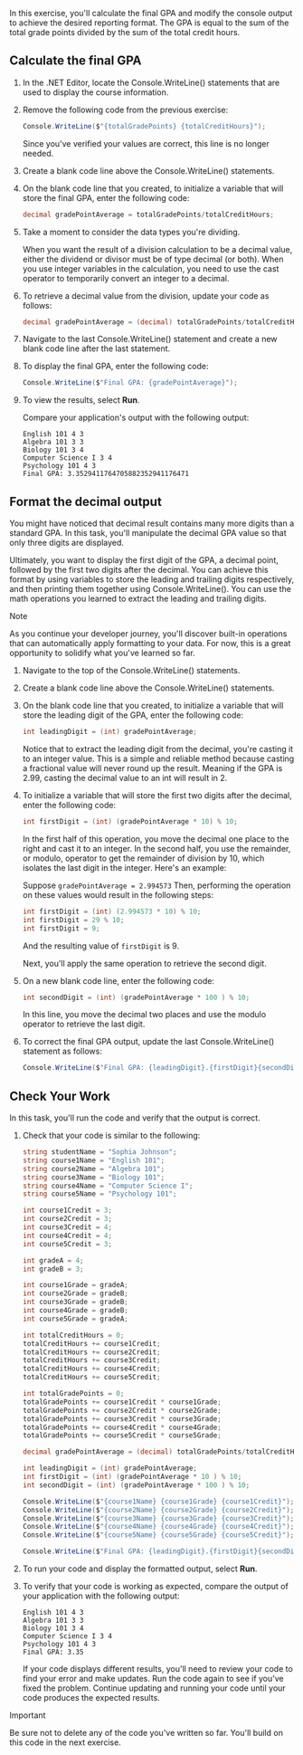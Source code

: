


In this exercise, you'll calculate the final GPA and modify the console output to achieve the desired reporting format. The GPA is equal to the sum of the total grade points divided by the sum of the total credit hours.

## Calculate the final GPA

1. In the .NET Editor, locate the Console.WriteLine() statements that are used to display the course information.

1. Remove the following code from the previous exercise:

    ```csharp
    Console.WriteLine($"{totalGradePoints} {totalCreditHours}");
    ```

    Since you've verified your values are correct, this line is no longer needed.

1. Create a blank code line above the Console.WriteLine() statements.

1. On the blank code line that you created, to initialize a variable that will store the final GPA, enter the following code:

    ```csharp
    decimal gradePointAverage = totalGradePoints/totalCreditHours;

    ```

1. Take a moment to consider the data types you're dividing. 

    When you want the result of a division calculation to be a decimal value, either the dividend or divisor must be of type decimal (or both). When you use integer variables in the calculation, you need to use the cast operator to temporarily convert an integer to a decimal. 

1. To retrieve a decimal value from the division, update your code as follows:

    ```csharp
    decimal gradePointAverage = (decimal) totalGradePoints/totalCreditHours;

    ```

1. Navigate to the last Console.WriteLine() statement and create a new blank code line after the last statement.

1. To display the final GPA, enter the following code: 

    ```csharp
    Console.WriteLine($"Final GPA: {gradePointAverage}");
    ```

1. To view the results, select **Run**.

    Compare your application's output with the following output:

    ```
    English 101 4 3
    Algebra 101 3 3
    Biology 101 3 4
    Computer Science I 3 4
    Psychology 101 4 3
    Final GPA: 3.3529411764705882352941176471
    ```
    
## Format the decimal output

 You might have noticed that decimal result contains many more digits than a standard GPA. In this task, you'll manipulate the decimal GPA value so that only three digits are displayed.

Ultimately, you want to display the first digit of the GPA, a decimal point, followed by the first two digits after the decimal. You can achieve this format by using variables to store the leading and trailing digits respectively, and then printing them together using Console.WriteLine(). You can use the math operations you learned to extract the leading and trailing digits.

>[!NOTE]
> As you continue your developer journey, you'll discover built-in operations that can automatically apply formatting to your data. For now, this is a great opportunity to solidify what you've learned so far.

1. Navigate to the top of the Console.WriteLine() statements.

1. Create a blank code line above the Console.WriteLine() statements.

1. On the blank code line that you created, to initialize a variable that will store the leading digit of the GPA, enter the following code:

    ```csharp
    int leadingDigit = (int) gradePointAverage;

    ```

    Notice that to extract the leading digit from the decimal, you're casting it to an integer value. This is a simple and reliable method because casting a fractional value will never round up the result. Meaning if the GPA is 2.99, casting the decimal value to an int will result in 2.

1. To initialize a variable that will store the first two digits after the decimal, enter the following code:

    ```csharp
    int firstDigit = (int) (gradePointAverage * 10) % 10;
    ```

    In the first half of this operation, you move the decimal one place to the right and cast it to an integer. In the second half, you use the remainder, or modulo, operator to get the remainder of division by 10, which isolates the last digit in the integer. Here's an example:

    Suppose `gradePointAverage = 2.994573`
    Then, performing the operation on these values would result in the following steps:

    ```csharp
    int firstDigit = (int) (2.994573 * 10) % 10;
    int firstDigit = 29 % 10;
    int firstDigit = 9;
    ```
    And the resulting value of `firstDigit` is 9.

    Next, you'll apply the same operation to retrieve the second digit.

1. On a new blank code line, enter the following code:

    ```csharp
    int secondDigit = (int) (gradePointAverage * 100 ) % 10;
    ```

    In this line, you move the decimal two places and use the modulo operator to retrieve the last digit.

1. To correct the final GPA output, update the last Console.WriteLine() statement as follows:

    ```csharp
    Console.WriteLine($"Final GPA: {leadingDigit}.{firstDigit}{secondDigit}");
    ```

## Check Your Work

In this task, you'll run the code and verify that the output is correct.

1. Check that your code is similar to the following:

    ```csharp
    string studentName = "Sophia Johnson";
    string course1Name = "English 101";
    string course2Name = "Algebra 101";
    string course3Name = "Biology 101";
    string course4Name = "Computer Science I";
    string course5Name = "Psychology 101";

    int course1Credit = 3;
    int course2Credit = 3;
    int course3Credit = 4;
    int course4Credit = 4;
    int course5Credit = 3;

    int gradeA = 4;
    int gradeB = 3;

    int course1Grade = gradeA;
    int course2Grade = gradeB;
    int course3Grade = gradeB;
    int course4Grade = gradeB;
    int course5Grade = gradeA;

    int totalCreditHours = 0;
    totalCreditHours += course1Credit;
    totalCreditHours += course2Credit;
    totalCreditHours += course3Credit;
    totalCreditHours += course4Credit;
    totalCreditHours += course5Credit;

    int totalGradePoints = 0;
    totalGradePoints += course1Credit * course1Grade;
    totalGradePoints += course2Credit * course2Grade;
    totalGradePoints += course3Credit * course3Grade;
    totalGradePoints += course4Credit * course4Grade;
    totalGradePoints += course5Credit * course5Grade;

    decimal gradePointAverage = (decimal) totalGradePoints/totalCreditHours;

    int leadingDigit = (int) gradePointAverage;
    int firstDigit = (int) (gradePointAverage * 10 ) % 10;
    int secondDigit = (int) (gradePointAverage * 100 ) % 10;

    Console.WriteLine($"{course1Name} {course1Grade} {course1Credit}");
    Console.WriteLine($"{course2Name} {course2Grade} {course2Credit}");
    Console.WriteLine($"{course3Name} {course3Grade} {course3Credit}");
    Console.WriteLine($"{course4Name} {course4Grade} {course4Credit}");
    Console.WriteLine($"{course5Name} {course5Grade} {course5Credit}");

    Console.WriteLine($"Final GPA: {leadingDigit}.{firstDigit}{secondDigit}");
    ```

1. To run your code and display the formatted output, select **Run**.

1. To verify that your code is working as expected, compare the output of your application with the following output:

    ```Output
    English 101 4 3
    Algebra 101 3 3
    Biology 101 3 4
    Computer Science I 3 4
    Psychology 101 4 3
    Final GPA: 3.35
    ```

    If your code displays different results, you'll need to review your code to find your error and make updates. Run the code again to see if you've fixed the problem. Continue updating and running your code until your code produces the expected results.
    
> [!IMPORTANT]
> Be sure not to delete any of the code you've written so far. You'll build on this code in the next exercise.